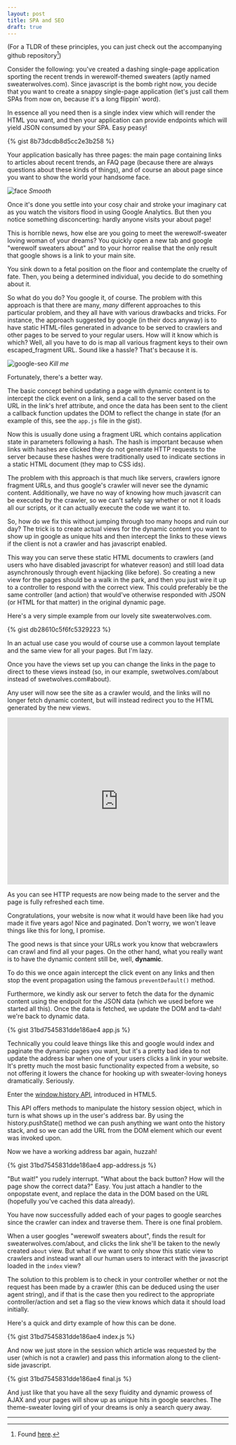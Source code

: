 ```yaml
---
layout: post
title: SPA and SEO
draft: true
---
```


(For a TLDR of these principles, you can just check out the accompanying github repository[^1])

Consider the following: you've created a dashing single-page application sporting the recent trends in werewolf-themed sweaters (aptly named sweaterwolves.com). Since javascript is the bomb right now, you decide that you want to create a snappy single-page application (let's just call them SPAs from now on, because it's a long flippin' word).

In essence all you need then is a single index view which will render the HTML you want, and then your application can provide endpoints which will yield JSON consumed by your SPA. Easy peasy!

{% gist 8b73dcdb8d5cc2e3b258 %}

Your application basically has three pages: the main page containing links to articles about recent trends, an FAQ page (because there are always questions about these kinds of things), and of course an about page since you want to show the world your handsome face. 

![face](/public/images/posts/face.png)
*Smooth*

Once it's done you settle into your cosy chair and stroke your imaginary cat as you watch the visitors flood in using Google Analytics. But then you notice something disconcerting: hardly anyone visits your about page! 

This is horrible news, how else are you going to meet the werewolf-sweater loving woman of your dreams? You quickly open a new tab and google "werewolf sweaters about" and to your horror realise that the only result that google shows is a link to your main site. 

You sink down to a fetal position on the floor and contemplate the cruelty of fate. Then, you being a determined individual, you decide to do something about it. 

So what do you do? You google it, of course. The problem with this approach is that there are many, *many* different approaches to this particular problem, and they all have with various drawbacks and tricks. For instance, the approach suggested by google (in their docs anyway) is to have static HTML-files generated in advance to be served to crawlers and other pages to be served to your regular users. How will it know which is which? Well, all you have to do is map all various fragment keys to their own escaped_fragment URL. Sound like a hassle? That's because it is. 

![google-seo](/public/images/posts/google-seo.png)
*Kill me*

Fortunately, there's a better way.

The basic concept behind updating a page with dynamic content is to intercept the click event on a link, send a call to the server based on the URL in the link's href attribute, and once the data has been sent to the client a callback function updates the DOM to reflect the change in state (for an example of this, see the `app.js` file in the gist).

Now this is usually done using a fragment URL which contains application state in parameters following a hash. The hash is important because when links with hashes are clicked they do not generate HTTP requests to the server because these hashes were traditionally used to indicate sections in a static HTML document (they map to CSS ids). 

The problem with this approach is that much like servers, crawlers ignore fragment URLs, and thus google's crawler will never see the dynamic content. Additionally, we have no way of knowing how much javascrit can be executed by the crawler, so we can't safely say whether or not it loads all our scripts, or it can actually execute the code we want it to.

So, how do we fix this without jumping through too many hoops and ruin our day? The trick is to create actual views for the dynamic content you want to show up in google as unique hits and then intercept the links to these views if the client is not a crawler and has javascript enabled. 

This way you can serve these static HTML documents to crawlers (and users who have disabled javascript for whatever reason) and still load data asynchronously through event hijacking (like before). So creating a new view for the pages should be a walk in the park, and then you just wire it up to a controller to respond with the correct view. This could preferably be the same controller (and action) that would've otherwise responded with JSON (or HTML for that matter) in the original dynamic page.

Here's a very simple example from our lovely site sweaterwolves.com.

{% gist db28610c5f6fc5329223 %}

In an actual use case you would of course use a common layout template and the same view for all your pages. But I'm lazy.

Once you have the views set up you can change the links in the page to direct to these views instead (so, in our example, swetwolves.com/about instead of swetwolves.com#about). 

Any user will now see the site as a crawler would, and the links will no longer fetch dynamic content, but will instead redirect you to the HTML generated by the new views. 

<iframe src="https://player.vimeo.com/video/141150453" width="100%" height="380" frameborder="0" webkitallowfullscreen mozallowfullscreen allowfullscreen></iframe>

As you can see HTTP requests are now being made to the server and the page is fully refreshed each time.

Congratulations, your website is now what it would have been like had you made it five years ago! Nice and paginated. Don't worry, we won't leave things like this for long, I promise.

The good news is that since your URLs work you know that webcrawlers can crawl and find all your pages. On the other hand, what you really want is to have the dynamic content still be, well, **dynamic**. 

To do this we once again intercept the click event on any links and then stop the event propagation using the famous `preventDefault()` method. 

Furthermore, we kindly ask our server to fetch the data for the dynamic content using the endpoit for the JSON data (which we used before we started all this). Once the data is fetched, we update the DOM and ta-dah! we're back to dynamic data.

{% gist 31bd7545831dde186ae4 app.js %}

Technically you could leave things like this and google would index and paginate the dynamic pages you want, but it's a pretty bad idea to not update the address bar when one of your users clicks a link in your website. It's pretty much the most basic functionality expected from a website, so not offering it lowers the chance for hooking up with sweater-loving honeys dramatically. Seriously.

Enter the [window.history API](https://developer.mozilla.org/en-US/docs/Web/API/History_API), introduced in HTML5. 

This API offers methods to manipulate the history session object, which in turn is what shows up in the user's address bar. By using the history.pushState() method we can push anything we want onto the history stack, and so we can add the URL from the DOM element which our event was invoked upon. 

Now we have a working address bar again, huzzah!

{% gist 31bd7545831dde186ae4 app-address.js %}

"But wait!" you rudely interrupt. "What about the back button? How will the page show the correct data?" Easy. You just attach a handler to the onpopstate event, and replace the data in the DOM based on the URL (hopefully you've cached this data already).

You have now successfully added each of your pages to google searches since the crawler can index and traverse them. There is one final problem.

When a user googles "werewolf sweaters about", finds the result for sweaterwolves.com/about, and clicks the link she'll be taken to the newly created `about` view. But what if we want to only show this static view to crawlers and instead want all our human users to interact with the javascript loaded in the `index` view?

The solution to this problem is to check in your controller whether or not the request has been made by a crawler (this can be deduced using the user agent string), and if that is the case then you redirect to the appropriate controller/action and set a flag so the view knows which data it should load initially.

Here's a quick and dirty example of how this can be done.

{% gist 31bd7545831dde186ae4 index.js %}

And now we just store in the session which article was requested
by the user (which is not a crawler) and pass this information along to the client-side javascript.

{% gist 31bd7545831dde186ae4 final.js %}

And just like that you have all the sexy fluidity and dynamic prowess of AJAX and your pages will show up as unique hits in google searches. The theme-sweater loving girl of your dreams is only a search query away.

---
[^1]: Found [here](https://github.com/nicohvi/spa-seo).
